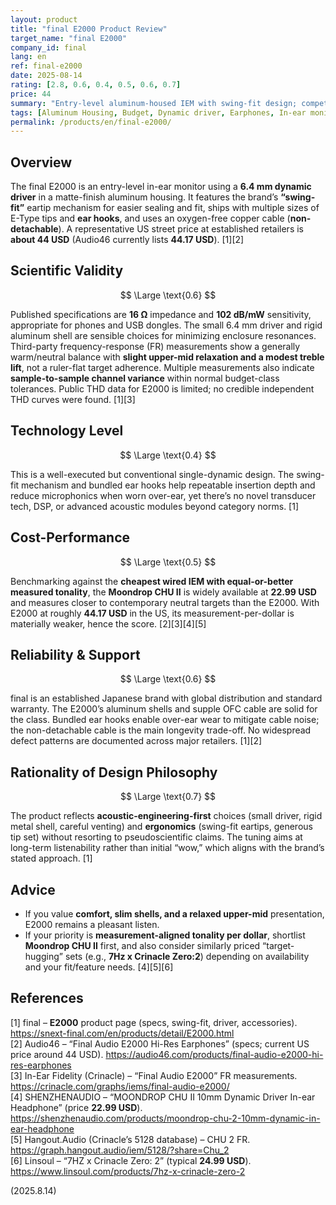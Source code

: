 ```yaml
---
layout: product
title: "final E2000 Product Review"
target_name: "final E2000"
company_id: final
lang: en
ref: final-e2000
date: 2025-08-14
rating: [2.8, 0.6, 0.4, 0.5, 0.6, 0.7]
price: 44
summary: "Entry-level aluminum-housed IEM with swing-fit design; competent tuning and comfort, but value is undercut by cheaper models with tighter measurements"
tags: [Aluminum Housing, Budget, Dynamic driver, Earphones, In-ear monitors]
permalink: /products/en/final-e2000/
---
```

## Overview

The final E2000 is an entry-level in-ear monitor using a **6.4 mm dynamic driver** in a matte-finish aluminum housing. It features the brand’s **“swing-fit”** eartip mechanism for easier sealing and fit, ships with multiple sizes of E-Type tips and **ear hooks**, and uses an oxygen-free copper cable (**non-detachable**). A representative US street price at established retailers is **about 44 USD** (Audio46 currently lists **44.17 USD**). [1][2]

## Scientific Validity

$$ \Large \text{0.6} $$

Published specifications are **16 Ω** impedance and **102 dB/mW** sensitivity, appropriate for phones and USB dongles. The small 6.4 mm driver and rigid aluminum shell are sensible choices for minimizing enclosure resonances. Third-party frequency-response (FR) measurements show a generally warm/neutral balance with **slight upper-mid relaxation and a modest treble lift**, not a ruler-flat target adherence. Multiple measurements also indicate **sample-to-sample channel variance** within normal budget-class tolerances. Public THD data for E2000 is limited; no credible independent THD curves were found. [1][3]

## Technology Level

$$ \Large \text{0.4} $$

This is a well-executed but conventional single-dynamic design. The swing-fit mechanism and bundled ear hooks help repeatable insertion depth and reduce microphonics when worn over-ear, yet there’s no novel transducer tech, DSP, or advanced acoustic modules beyond category norms. [1]

## Cost-Performance

$$ \Large \text{0.5} $$

Benchmarking against the **cheapest wired IEM with equal-or-better measured tonality**, the **Moondrop CHU II** is widely available at **22.99 USD** and measures closer to contemporary neutral targets than the E2000. With E2000 at roughly **44.17 USD** in the US, its measurement-per-dollar is materially weaker, hence the score. [2][3][4][5]

## Reliability & Support

$$ \Large \text{0.6} $$

final is an established Japanese brand with global distribution and standard warranty. The E2000’s aluminum shells and supple OFC cable are solid for the class. Bundled ear hooks enable over-ear wear to mitigate cable noise; the non-detachable cable is the main longevity trade-off. No widespread defect patterns are documented across major retailers. [1][2]

## Rationality of Design Philosophy

$$ \Large \text{0.7} $$

The product reflects **acoustic-engineering-first** choices (small driver, rigid metal shell, careful venting) and **ergonomics** (swing-fit eartips, generous tip set) without resorting to pseudoscientific claims. The tuning aims at long-term listenability rather than initial “wow,” which aligns with the brand’s stated approach. [1]

## Advice

- If you value **comfort, slim shells, and a relaxed upper-mid** presentation, E2000 remains a pleasant listen.  
- If your priority is **measurement-aligned tonality per dollar**, shortlist **Moondrop CHU II** first, and also consider similarly priced “target-hugging” sets (e.g., **7Hz x Crinacle Zero:2**) depending on availability and your fit/feature needs. [4][5][6]

## References

[1] final – **E2000** product page (specs, swing-fit, driver, accessories). https://snext-final.com/en/products/detail/E2000.html  
[2] Audio46 – “Final Audio E2000 Hi-Res Earphones” (specs; current US price around 44 USD). https://audio46.com/products/final-audio-e2000-hi-res-earphones  
[3] In-Ear Fidelity (Crinacle) – “Final Audio E2000” FR measurements. https://crinacle.com/graphs/iems/final-audio-e2000/  
[4] SHENZHENAUDIO – “MOONDROP CHU II 10mm Dynamic Driver In-ear Headphone” (price **22.99 USD**). https://shenzhenaudio.com/products/moondrop-chu-2-10mm-dynamic-in-ear-headphone  
[5] Hangout.Audio (Crinacle’s 5128 database) – CHU 2 FR. https://graph.hangout.audio/iem/5128/?share=Chu_2  
[6] Linsoul – “7HZ x Crinacle Zero: 2” (typical **24.99 USD**). https://www.linsoul.com/products/7hz-x-crinacle-zero-2


(2025.8.14)